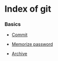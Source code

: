 
# Index of git


### Basics

- [Commit](./commit)
                        
- [Memorize password](./memorize)
                        
- [Archive](./archive)
                        
